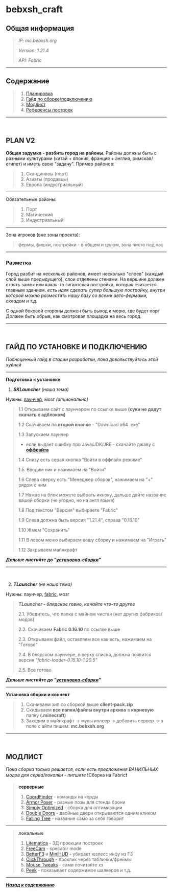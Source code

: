 # bebxsh_craft
## Общая информация

> _IP: mc.bebxsh.org_
> 
> _Version: 1.21.4_
> 
> _API: Fabric_

<hr>

<a name="contents">
 
## **Содержание**

> 1. [Планировка](#planv2)
> 2. [Гайд по сборке/подключению](#guide)
> 3. [Модлист](#modlist)
> 4. [Референсы построек](https://discord.com/channels/1175777541278154823/1336775889039392788)

<hr>
<br>

<a name="planv2">
 
## **PLAN V2**

**Общая задумка -  разбить город на районы.**
Районы должны быть с разными культурами (китай + япония, франция + англия, римская/египет) и иметь свою "задачу".
Пример районов:
> 1. Cкандинавы (порт)
> 2. Aзиаты (продавцы)
> 3. Eвропа (индустриальный)

<hr>

Обязательные районы:
> 1. Порт
> 2. Магический
> 3. Индустриальный

<hr>

Зона игроков (вне зоны проекта):
> фермы, фишки, постройки - в общем и целом, зона чисто под нас

<hr>

### **Разметка**

Город разбит на несколько районов, имеет несколько "слоев" (каждый слой выше предыдущего), слои отделены стенами.
На вершине должен стоять замок или какая-то гигантская постройка, которая считается главным зданием.
*есть идея сделать супер большую постройку, внутри которой можно разместить нашу базу со всеми авто-фермами, складом и т.д.*

С одной боковой стороны должен быть выход к морю, где будет порт
Должен быть обрыв, как смотровая площадка на весь город.

<hr>
<br>

<a name="guide">
 
## **ГАЙД ПО УСТАНОВКЕ И ПОДКЛЮЧЕНИЮ**
*Полноценный гайд в стадии разработки, пока довольствуйтесь этой хуйней*

<hr>

**Подготовка к установке**

1. _**SKLauncher**_ *(наша тема)*

Нужны: [лаунчер](https://skmedix.pl/downloads), мозг *(опционально)*
>
> 1.1 Открываем сайт с лаунчером по ссылке выше **(суки не дадут скачать с адблоком)**
> 
> 1.2 Скачиваем по **второй кнопке** - "Download x64 .exe"
> 
> 1.3 Запускаем лаунчер
>  - если выдает ошибку про Java/JDK/JRE - скачайте джаву с **[оффсайта](https://www.oracle.com/java/technologies/downloads/#jdk23-windows)**
> 
> 1.4 Снизу есть серая кнопка "Войти в оффлайн режиме"
> 
> 1.5. Вводим ник и нажимаем на "Войти"
> 
> 1.6 Слева сверху есть "Менеджер сборок", нажимаем на "+" рядом с ним
> 
> 1.7 Нажав на блок можете выбрать икноку, дальше дайте название вашей сборки (че угодно, но на англ языке)
> 
> 1.8 Под текстом "Версия" выбираете "Fabric"
> 
> 1.9 Слева должна быть версия "1.21.4", справа "0.16.10"
>
> 1.10 Жмем "Сохранить"
> 
> 1.11 В левом меню выбираем вашу сборку и нажимаем на "Играть"
> 
> 1.12 Закрываем майнкрафт

 ***Дальше листайте до "[установка-сборки](#guide2)"***
<hr>
<br>
 
2. _**TLauncher**_ *(не наша тема)*

 Нужны: лаунчер, [fabric](https://fabricmc.net/use/installer/), мозг
>
> ***TLauncher - блядское говно, качайте что-то другое***
>
> 2.1. Убедитесь, что папка с майном чистая (нет других фабриков/модов)
> 
> 2.2. Скачиваем **Fabric 0.16.10** по ссылке выше
> 
> 2.3. Открываем файл, оставляем все как есть, нажимаем на "Готово"
> 
> 2.4. В блядском лаунчере, в верху списка, должна появится версия *"fabric-loader-0.15.10-1.20.5"*
> 
> 2.5. Все готово

 ***Дальше листайте до "[установка-сборки](#guide2)"***

<hr>

<a name="guide2">
 
**Установка сборки и коннект**

> 1. Скачиваем зип со сборкой выше **client-pack.zip**
> 2. Скидываем  **все папки/файлы внутри архива** в **корневую** папку **(.minecraft)**
> 3. Заходим в майнкрафт -> мультиплеер -> добавить сервер -> в поле с айпи пишем: **mc.bebxsh.org**


<hr>
<br>

<a name="modlist">
 
## **МОДЛИСТ**
_Пока сборка только решается, если есть предложения ВАНИЛЬНЫХ модов для серва/локалки - питшите_
:exclamation:Сборка на Fabric:exclamation:

> **серверные**
> 1. [CoordFinder](https://modrinth.com/mod/coord-finder) - команды на корды
> 2. [Armor Poser](https://modrinth.com/mod/armor-poser) - разные позы для стенда брони
> 3. [Simply Optimized](https://modrinth.com/modpack/sop) - сборка для оптимизации
> 4. [Double Doors](https://modrinth.com/mod/double-doors) - двойные двери открываются одним кликом
> 5. [Falling Tree](https://modrinth.com/mod/fallingtree) - название само за себя говорит

<hr>

> **локальные**
> 1.  [Litematica](https://modrinth.com/mod/litematica) - 3Д проекции построек
> 2. [FreeCam](https://modrinth.com/mod/freecam) -  specator mode
> 3. [BetterF3](https://modrinth.com/mod/better-f3) и [MiniHUD](https://modrinth.com/mod/minihud) - убирает юзлесс инфу из F3
> 4. [ClickThrough](https://modrinth.com/mod/clickthrough+) - проклик через таблички/фреймы
> 5. [Mouse Tweaks](https://modrinth.com/mod/mouse-tweaks) - сами почитайте хз
> 6. [Peek](https://modrinth.com/mod/peek) - показывает содержимое шалкеров и т.д.

<hr>

_***[Назад к содержанию](#contents)***_
